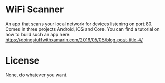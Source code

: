 # WiFi Scanner
An app that scans your local network for devices listening on port 80. 
Comes in three projects Android, iOS and Core. You can find a tutorial on how to build such an app here: https://doingstuffwithxamarin.com/2016/05/05/blog-post-title-4/

# License
None, do whatever you want.
